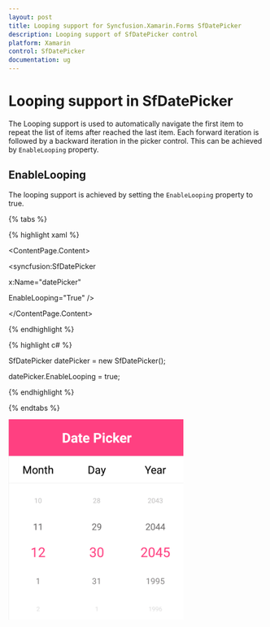 ```yaml
---
layout: post
title: Looping support for Syncfusion.Xamarin.Forms SfDatePicker
description: Looping support of SfDatePicker control
platform: Xamarin
control: SfDatePicker
documentation: ug
---
```


# Looping support in SfDatePicker

The Looping support is used to automatically navigate the first item to repeat the list of items after reached the last item. Each forward iteration is followed by a backward iteration in the picker control. This can be achieved by `EnableLooping` property.

## EnableLooping

The looping support is achieved by setting the `EnableLooping` property to true.

{% tabs %}

{% highlight xaml %}

<ContentPage.Content>

<syncfusion:SfDatePicker

x:Name="datePicker"

EnableLooping="True" />

</ContentPage.Content>

</ContentPage>

{% endhighlight %}

{% highlight c# %}

SfDatePicker datePicker = new SfDatePicker();

datePicker.EnableLooping = true;

{% endhighlight %}

{% endtabs %}

![Looping Image](images/Looping.png)
